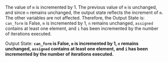 The value of `m` is incremented by 1. The previous value of `m` is unchanged, and since `n` remains unchanged, the output state reflects the increment of `m`. The other variables are not affected. Therefore, the Output State is: `can_form` is False, `m` is incremented by 1, `n` remains unchanged, `assigned` contains at least one element, and `i` has been incremented by the number of iterations executed.

Output State: **`can_form` is False, `m` is incremented by 1, `n` remains unchanged, `assigned` contains at least one element, and `i` has been incremented by the number of iterations executed.**